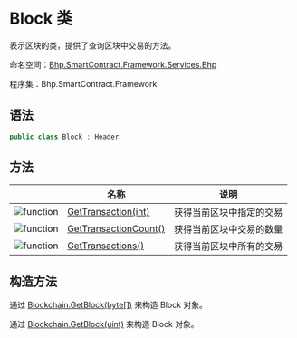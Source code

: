 # Block 类

表示区块的类，提供了查询区块中交易的方法。

命名空间：[Bhp.SmartContract.Framework.Services.Bhp](../bhp.md)

程序集：Bhp.SmartContract.Framework

## 语法

```c#
public class Block : Header
```

## 方法

|                                                  | 名称                                                  | 说明                     |
| ------------------------------------------------ | ----------------------------------------------------- | ------------------------ |
| ![function](../../../../../assets/function.jpeg) | [GetTransaction(int)](Block/GetTransaction.md)        | 获得当前区块中指定的交易 |
| ![function](../../../../../assets/function.jpeg) | [GetTransactionCount()](Block/GetTransactionCount.md) | 获得当前区块中交易的数量 |
| ![function](../../../../../assets/function.jpeg) | [GetTransactions()](Block/GetTransactions.md)         | 获得当前区块中所有的交易 |

## 构造方法

通过 [Blockchain.GetBlock(byte[])](Blockchain/GetBlock.md) 来构造 Block 对象。

通过 [Blockchain.GetBlock(uint)](Blockchain/GetBlock2.md) 来构造 Block 对象。